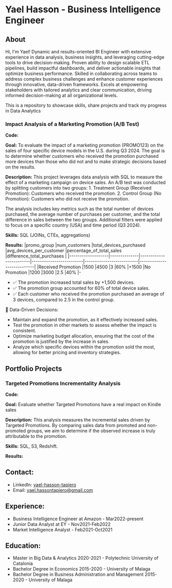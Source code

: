 # Yael Hasson - Business Intelligence Engineer

## About


<!--
**Yael-Hasson/Yael-Hasson** is a ✨ _special_ ✨ repository because its `README.md` (this file) appears on your GitHub profile. -->

Hi, I'm Yael! Dynamic and results-oriented BI Engineer with extensive experience in data analysis, business insights, and leveraging cutting-edge tools to drive decision-making. Proven ability to design scalable ETL pipelines, build impactful dashboards, and deliver actionable insights that optimize business performance. Skilled in collaborating across teams to address complex business challenges and enhance customer experiences through innovative, data-driven frameworks. Excels at empowering stakeholders with tailored analytics and clear communication, driving informed decision-making at all organizational levels.

This is a repository to showcase skills, share projects and track my progress in Data Analytics

### Impact Analysis of a Marketing Promotion (A/B Test)
**Code:**

**Goal:**
To evaluate the impact of a marketing promotion (PROMO123) on the sales of four specific device models in the U.S. during Q3 2024. The goal is to determine whether customers who received the promotion purchased more devices than those who did not and to make strategic decisions based on the results.

**Description:**
This project leverages data analysis with SQL to measure the effect of a marketing campaign on device sales. An A/B test was conducted by splitting customers into two groups:
	1.	Treatment Group (Received Promotion): Customers who received the promotion.
	2.	Control Group (No Promotion): Customers who did not receive the promotion.

The analysis includes key metrics such as the total number of devices purchased, the average number of purchases per customer, and the total difference in sales between the two groups. Additional filters were applied to focus on a specific country (USA) and time period (Q3 2024).

**Skills:**
SQL (JOINs, CTEs, aggregations)

**Results:**
|promo_group        |num_customers |total_devices_purchased |avg_devices_per_customer |percentage_of_total_sales |difference_total_purchases |
|-------------------|--------------|------------------------|-------------------------|--------------------------|---------------------------|
|Received Promotion |1500          |4500                    |3                        |60%                       |+1500
|No Promotion       |1200          |3000                    |2.5                      |40%                       |-

- ✅ The promotion increased total sales by +1,500 devices.
- ✅ The promotion group accounted for 60% of total device sales.
- ✅ Each customer who received the promotion purchased an average of 3 devices, compared to 2.5 in the control group.

📌 Data-Driven Decisions:
- Maintain and expand the promotion, as it effectively increased sales.
- Test the promotion in other markets to assess whether the impact is consistent.
- Optimize marketing budget allocation, ensuring that the cost of the promotion is justified by the increase in sales.
- Analyze which specific devices within the promotion sold the most, allowing for better pricing and inventory strategies.
 
## Portfolio Projects

### Targeted Promotions Incrementality Analysis
**Code:**

**Goal:**
Evaluate whether Targeted Promotions have a real impact on Kindle sales

**Description:**
This analysis measures the incremental sales driven by Targeted Promotions. By comparing sales data from promoted and non-promoted groups, we aim to determine if the observed increase is truly attributable to the promotion.

**Skills:**
SQL, S3, Redshift.

**Results:**


## Contact:

 - LinkedIn: [yael-hasson-tapiero](https://www.linkedin.com/in/yael-hasson-tapiero/)
 - Email: yael.hassontapiero@gmail.com

## Experience:

- Business Intelligence Engineer at Amazon - Mar2022-present
- Junior Data Analyst at EY - Nov2021-Feb2022
- Market Intelligence Analyst - Feb2021-Oct2021

## Education:

- Master in Big Data & Analytics 2020-2021 - Polytechnic University of Catalonia
- Bachelor Degree in Economics 2015-2020 - University of Malaga
- Bachelor Degree in Business Administration and Management 2015-2020 - University of Malaga
